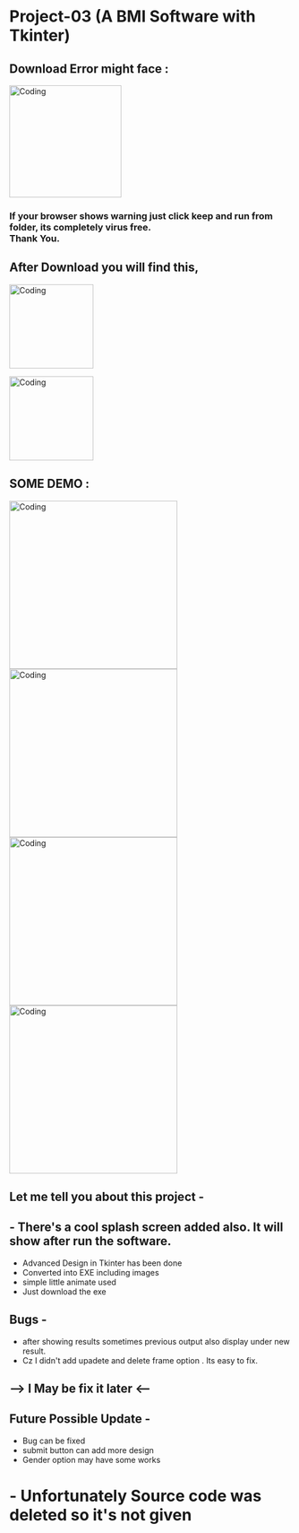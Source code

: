 # Project-03 (A BMI Software with Tkinter)
## Download Error might face :
<p><img alt="Coding" width="200" src="https://raw.githubusercontent.com/emhash/Mini-Project-Python_2022/main/003_Advanced_BMI_App(Tkinter)/Demo/008.png">


### If your browser shows warning just click keep and run from folder, its completely virus free.<br> Thank You.
## After Download you will find this,

<p>
<img  alt="Coding" width="150" src="https://raw.githubusercontent.com/emhash/Mini-Project-Python_2022/main/003_Advanced_BMI_App(Tkinter)/Demo/007.png"></p>
<img  alt="Coding" width="150" src="https://raw.githubusercontent.com/emhash/Mini-Project-Python_2022/main/003_Advanced_BMI_App(Tkinter)/Demo/004.png">
</p>

<h2>SOME DEMO :</h2>
<div class="image-container">
<p>
    <img alt="Coding" width="300" src="https://raw.githubusercontent.com/emhash/Mini-Project-Python_2022/main/003_Advanced_BMI_App(Tkinter)/Demo/001.png">
    <img  alt="Coding" width="300" src="https://raw.githubusercontent.com/emhash/Mini-Project-Python_2022/main/003_Advanced_BMI_App(Tkinter)/Demo/002.png">
    <img  alt="Coding" width="300" src="https://raw.githubusercontent.com/emhash/Mini-Project-Python_2022/main/003_Advanced_BMI_App(Tkinter)/Demo/003.png">
    <img  alt="Coding" width="300" src="https://raw.githubusercontent.com/emhash/Mini-Project-Python_2022/main/003_Advanced_BMI_App(Tkinter)/Demo/005.png">
</p>

</div>



## Let me tell you about this project -
<h2> 
- There's a cool splash screen added also. It will show after run the software.
</h2>

- Advanced Design in Tkinter has been done
- Converted into EXE including images
- simple little animate used
- Just download the exe

## Bugs -
- after showing results sometimes previous output also display under new result. 
- Cz I didn't add upadete and delete frame option . Its easy to fix.
## --> I May be fix it later <--

## Future Possible Update -
- Bug can be fixed
- submit button can add more design
- Gender option may have some works


<h1> - Unfortunately Source code was deleted so it's not given</h1>
